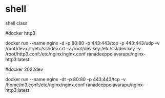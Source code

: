 # shell
shell class


#docker http3


docker run --name nginx -d -p 80:80 -p 443:443/tcp -p 443:443/udp -v /root/dev.crt:/etc/ssl/dev.crt -v /root/dev.key:/etc/ssl/dev.key -v /root/http3.conf:/etc/nginx/nginx.conf ranadeeppolavarapu/nginx-http3:latest

#docker 2022dev



docker run --name nginx -dt -p 80:80 -p 443:443/tcp -v /home/m3.conf:/etc/nginx/nginx.conf ranadeeppolavarapu/nginx-http3:latest
